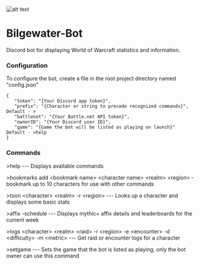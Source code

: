 ![alt text](https://i.imgur.com/HRm3cYX.png "I got what you need!")
# Bilgewater-Bot 
Discord bot for displaying World of Warcraft statistics and information.

### Configuration

To configure the bot, create a file in the root project directory named "config.json"

```
{
   "token": "{Your Discord app token}",
   "prefix": "{Character or string to precede recognized commands}", Default - >
   "battlenet": "{Your Battle.net API token}",
   "ownerID": "{Your Discord user ID}",
   "game": "{Game the bot will be listed as playing on launch}" Default - >help
}
```

### Commands

\>help --- Displays available commands

\>bookmarks add \<bookmark name\> \<character name\> \<realm\> \<region\> - bookmark up to 10 characters for use with other commands

\>toon \<character\> \<realm\> -r \<region\> --- Looks up a character and displays some basic stats

\>affix -schedule --- Displays mythic+ affix details and leaderboards for the current week
   
\>logs \<character\> \<realm\> \<raid\> -r \<region\> -e \<encounter\> -d \<difficulty\> -m \<metric\> --- Get raid or encounter logs for a character

\>setgame --- Sets the game that the bot is listed as playing, only the bot owner can use this command
